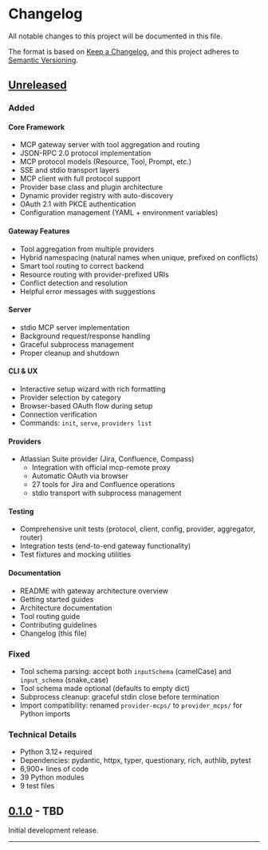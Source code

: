 # Changelog

All notable changes to this project will be documented in this file.

The format is based on [Keep a Changelog](https://keepachangelog.com/en/1.0.0/),
and this project adheres to [Semantic Versioning](https://semver.org/spec/v2.0.0.html).

## [Unreleased]

### Added

#### Core Framework
- MCP gateway server with tool aggregation and routing
- JSON-RPC 2.0 protocol implementation
- MCP protocol models (Resource, Tool, Prompt, etc.)
- SSE and stdio transport layers
- MCP client with full protocol support
- Provider base class and plugin architecture
- Dynamic provider registry with auto-discovery
- OAuth 2.1 with PKCE authentication
- Configuration management (YAML + environment variables)

#### Gateway Features
- Tool aggregation from multiple providers
- Hybrid namespacing (natural names when unique, prefixed on conflicts)
- Smart tool routing to correct backend
- Resource routing with provider-prefixed URIs
- Conflict detection and resolution
- Helpful error messages with suggestions

#### Server
- stdio MCP server implementation
- Background request/response handling
- Graceful subprocess management
- Proper cleanup and shutdown

#### CLI & UX
- Interactive setup wizard with rich formatting
- Provider selection by category
- Browser-based OAuth flow during setup
- Connection verification
- Commands: `init`, `serve`, `providers list`

#### Providers
- Atlassian Suite provider (Jira, Confluence, Compass)
  - Integration with official mcp-remote proxy
  - Automatic OAuth via browser
  - 27 tools for Jira and Confluence operations
  - stdio transport with subprocess management

#### Testing
- Comprehensive unit tests (protocol, client, config, provider, aggregator, router)
- Integration tests (end-to-end gateway functionality)
- Test fixtures and mocking utilities

#### Documentation
- README with gateway architecture overview
- Getting started guides
- Architecture documentation
- Tool routing guide
- Contributing guidelines
- Changelog (this file)

### Fixed
- Tool schema parsing: accept both `inputSchema` (camelCase) and `input_schema` (snake_case)
- Tool schema made optional (defaults to empty dict)
- Subprocess cleanup: graceful stdin close before termination
- Import compatibility: renamed `provider-mcps/` to `provider_mcps/` for Python imports

### Technical Details
- Python 3.12+ required
- Dependencies: pydantic, httpx, typer, questionary, rich, authlib, pytest
- 6,900+ lines of code
- 39 Python modules
- 9 test files

## [0.1.0] - TBD

Initial development release.

---

[Unreleased]: https://github.com/yourusername/startmcp/compare/v0.1.0...HEAD
[0.1.0]: https://github.com/yourusername/startmcp/releases/tag/v0.1.0
